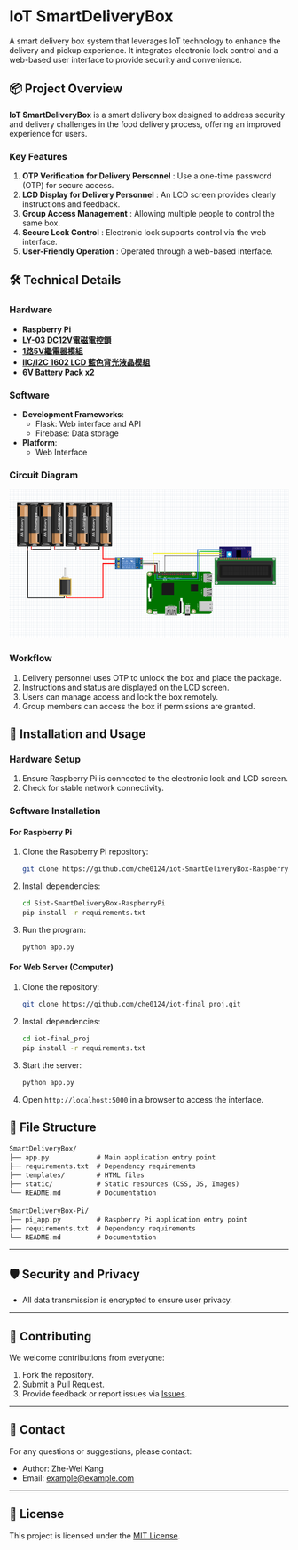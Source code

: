 # IoT SmartDeliveryBox

A smart delivery box system that leverages IoT technology to enhance the delivery and pickup experience. It integrates electronic lock control and a web-based user interface to provide security and convenience.



## 📦 Project Overview

**IoT SmartDeliveryBox** is a smart delivery box designed to address security and delivery challenges in the food delivery process, offering an improved experience for users.

### Key Features
1. **OTP Verification for Delivery Personnel** : Use a one-time password (OTP) for secure access.
2. **LCD Display for Delivery Personnel** : An LCD screen provides clearly instructions and feedback.
3. **Group Access Management** : Allowing multiple people to control the same box.
4. **Secure Lock Control** : Electronic lock supports control via the web interface.
5. **User-Friendly Operation** : Operated through a web-based interface.


## 🛠 Technical Details

### Hardware
- **Raspberry Pi**
- **[LY-03 DC12V電磁電控鎖](https://www.icshop.com.tw/products/368011000480)**
- **[1路5V繼電器模組](https://www.taiwaniot.com.tw/product/1%e8%b7%af%e7%b9%bc%e9%9b%bb%e5%99%a8%e6%a8%a1%e7%b5%84-5v%e4%bd%8e%e9%9b%bb%e5%b9%b3%e8%a7%b8%e7%99%bc-%e7%b9%bc%e9%9b%bb%e5%99%a8%e6%93%b4%e5%b1%95%e6%9d%bf-%e8%97%8d%e7%89%88/)**
- **[IIC/I2C 1602 LCD 藍色背光液晶模組](https://www.taiwaniot.com.tw/product/1602-%e8%97%8d%e5%ba%95%e7%99%bd%e5%ad%97-iici2c-6x2-%e8%83%8c%e5%85%89%e6%b6%b2%e6%99%b6%e6%a8%a1%e7%b5%84/)**
- **6V Battery Pack x2**

### Software
- **Development Frameworks**:
  - Flask: Web interface and API
  - Firebase: Data storage
- **Platform**:
  - Web Interface
 
### Circuit Diagram
![SmartDeliveryBox Circuit](img/circuit-diagram.png)

### Workflow
1. Delivery personnel uses OTP to unlock the box and place the package.
2. Instructions and status are displayed on the LCD screen.
3. Users can manage access and lock the box remotely.
4. Group members can access the box if permissions are granted.



## 🚀 Installation and Usage

### Hardware Setup
1. Ensure Raspberry Pi is connected to the electronic lock and LCD screen.
2. Check for stable network connectivity.

### Software Installation
#### For Raspberry Pi
1. Clone the Raspberry Pi repository:
   ```bash
   git clone https://github.com/che0124/iot-SmartDeliveryBox-RaspberryPi.git
   ```
2. Install dependencies:
   ```bash
   cd Siot-SmartDeliveryBox-RaspberryPi
   pip install -r requirements.txt
   ```
3. Run the program:
   ```bash
   python app.py
   ```

#### For Web Server (Computer)
1. Clone the repository:
   ```bash
   git clone https://github.com/che0124/iot-final_proj.git
   ```
2. Install dependencies:
   ```bash
   cd iot-final_proj
   pip install -r requirements.txt
   ```
3. Start the server:
   ```bash
   python app.py
   ```
4. Open `http://localhost:5000` in a browser to access the interface.



## 📄 File Structure

```plaintext
SmartDeliveryBox/
├── app.py            # Main application entry point
├── requirements.txt  # Dependency requirements
├── templates/        # HTML files
├── static/           # Static resources (CSS, JS, Images)
└── README.md         # Documentation

SmartDeliveryBox-Pi/
├── pi_app.py         # Raspberry Pi application entry point
├── requirements.txt  # Dependency requirements
└── README.md         # Documentation
```

---

## 🛡 Security and Privacy
- All data transmission is encrypted to ensure user privacy.

---

## 🤝 Contributing
We welcome contributions from everyone:
1. Fork the repository.
2. Submit a Pull Request.
3. Provide feedback or report issues via [Issues](https://github.com/yourusername/SmartDeliveryBox/issues).

---

## 📧 Contact
For any questions or suggestions, please contact:
- Author: Zhe-Wei Kang
- Email: example@example.com

---

## 📜 License
This project is licensed under the [MIT License](https://opensource.org/licenses/MIT).
